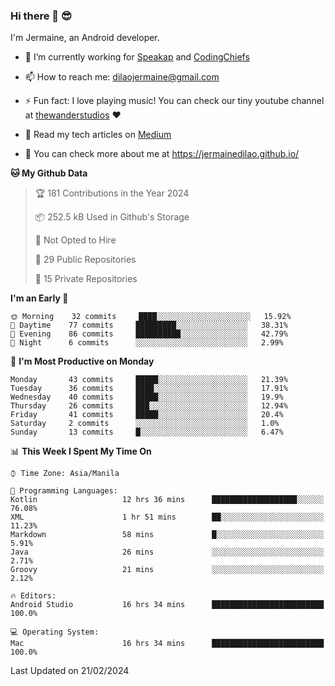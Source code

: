 ### Hi there 👋 😎
I'm Jermaine, an Android developer.

- 🔭 I’m currently working for [Speakap](https://www.speakap.com/) and [CodingChiefs](https://codingchiefs.com/en/)

- 📫 How to reach me: dilaojermaine@gmail.com

- ⚡ Fun fact: I love playing music! You can check our tiny youtube channel at [thewanderstudios](https://www.youtube.com/thewanderstudios) ♥️

- 📖 Read my tech articles on [Medium](https://jermainedilao.medium.com/)

- 👀 You can check more about me at https://jermainedilao.github.io/

<!--
**jermainedilao/jermainedilao** is a ✨ _special_ ✨ repository because its `README.md` (this file) appears on your GitHub profile.

Here are some ideas to get you started:

- 🔭 I’m currently working on ...
- 🌱 I’m currently learning ...
- 👯 I’m looking to collaborate on ...
- 🤔 I’m looking for help with ...
- 💬 Ask me about ...
- 📫 How to reach me: ...
- 😄 Pronouns: ...
- ⚡ Fun fact: ...
-->

<!--START_SECTION:waka-->
**🐱 My Github Data** 

> 🏆 181 Contributions in the Year 2024
 > 
> 📦 252.5 kB Used in Github's Storage 
 > 
> 🚫 Not Opted to Hire
 > 
> 📜 29 Public Repositories 
 > 
> 🔑 15 Private Repositories  
 > 
**I'm an Early 🐤** 

```text
🌞 Morning    32 commits     ████░░░░░░░░░░░░░░░░░░░░░   15.92% 
🌆 Daytime    77 commits     █████████░░░░░░░░░░░░░░░░   38.31% 
🌃 Evening    86 commits     ██████████░░░░░░░░░░░░░░░   42.79% 
🌙 Night      6 commits      ░░░░░░░░░░░░░░░░░░░░░░░░░   2.99%

```
📅 **I'm Most Productive on Monday** 

```text
Monday       43 commits     █████░░░░░░░░░░░░░░░░░░░░   21.39% 
Tuesday      36 commits     ████░░░░░░░░░░░░░░░░░░░░░   17.91% 
Wednesday    40 commits     █████░░░░░░░░░░░░░░░░░░░░   19.9% 
Thursday     26 commits     ███░░░░░░░░░░░░░░░░░░░░░░   12.94% 
Friday       41 commits     █████░░░░░░░░░░░░░░░░░░░░   20.4% 
Saturday     2 commits      ░░░░░░░░░░░░░░░░░░░░░░░░░   1.0% 
Sunday       13 commits     █░░░░░░░░░░░░░░░░░░░░░░░░   6.47%

```


📊 **This Week I Spent My Time On** 

```text
⌚︎ Time Zone: Asia/Manila

💬 Programming Languages: 
Kotlin                   12 hrs 36 mins      ███████████████████░░░░░░   76.08% 
XML                      1 hr 51 mins        ██░░░░░░░░░░░░░░░░░░░░░░░   11.23% 
Markdown                 58 mins             █░░░░░░░░░░░░░░░░░░░░░░░░   5.91% 
Java                     26 mins             ░░░░░░░░░░░░░░░░░░░░░░░░░   2.71% 
Groovy                   21 mins             ░░░░░░░░░░░░░░░░░░░░░░░░░   2.12%

🔥 Editors: 
Android Studio           16 hrs 34 mins      █████████████████████████   100.0%

💻 Operating System: 
Mac                      16 hrs 34 mins      █████████████████████████   100.0%

```


 Last Updated on 21/02/2024
<!--END_SECTION:waka-->
